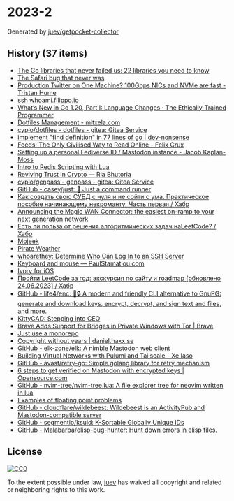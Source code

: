 # 2023-2

Generated by [juev/getpocket-collector](https://github.com/juev/getpocket-collector)

## History (37 items)

- [The Go libraries that never failed us: 22 libraries you need to know](https://threedots.tech/post/list-of-recommended-libraries/)
- [The Safari bug that never was](https://obyford.com/posts/the-safari-bug-that-never-was/)
- [Production Twitter on One Machine? 100Gbps NICs and NVMe are fast - Tristan Hume](https://thume.ca/2023/01/02/one-machine-twitter/)
- [ssh whoami.filippo.io](https://words.filippo.io/dispatches/whoami-updated/)
- [What’s New in Go 1.20, Part I: Language Changes · The Ethically-Trained Programmer](https://blog.carlmjohnson.net/post/2023/golang-120-language-changes/)
- [Dotfiles Management - mitxela.com](https://mitxela.com/projects/dotfiles_management)
- [cyplo/dotfiles - dotfiles - gitea: Gitea Service](https://git.cyplo.dev/cyplo/dotfiles)
- [implement "find definition" in 77 lines of go | dev-nonsense](https://dev-nonsense.com/posts/find-definition-in-go/)
- [Feeds: The Only Civilised Way to Read Online - Felix Crux](https://felixcrux.com/blog/feeds-the-only-civilised-way-to-read-online)
- [Setting up a personal Fediverse ID / Mastodon instance - Jacob Kaplan-Moss](https://jacobian.org/til/my-mastodon-instance/)
- [Intro to Redis Scripting with Lua](https://www.novus.com/tech-blog/intro-to-redis-scripting-with-lua)
- [Reviving Trust in Crypto — Ria Bhutoria](https://ria.mirror.xyz/zOHZ3iMU9WmK3eZ7J9HEM_4RKoqADRJ6gCWg0dHEI8A)
- [cyplo/genpass - genpass - gitea: Gitea Service](https://git.cyplo.dev/cyplo/genpass)
- [GitHub - casey/just: 🤖 Just a command runner](https://github.com/casey/just)
- [Как создать свою СУБД с нуля и не сойти с ума. Практическое пособие начинающему некроманту. Часть первая / Хабр](https://habr.com/ru/articles/709234/)
- [Announcing the Magic WAN Connector: the easiest on-ramp to your next generation network](https://blog.cloudflare.com/magic-wan-connector/)
- [Есть ли польза от решения алгоритмических задач наLeetCode? / Хабр](https://habr.com/ru/articles/709550/)
- [Mojeek](https://www.mojeek.com/)
- [Pirate Weather](http://pirateweather.net/en/latest/)
- [whoarethey: Determine Who Can Log In to an SSH Server](https://www.agwa.name/blog/post/whoarethey)
- [Keyboard and mouse — PaulStamatiou.com](https://paulstamatiou.com/stuff-i-use/keyboard-mouse/)
- [Ivory for iOS](https://tapbots.com/ivory/)
- [Пройти LeetCode за год: экскурсия по сайту и roadmap [обновлено 24.06.2023] / Хабр](https://habr.com/ru/articles/708570/)
- [GitHub - life4/enc: 🔑🔒 A modern and friendly CLI alternative to GnuPG: generate and download keys, encrypt, decrypt, and sign text and files, and more.](https://github.com/life4/enc)
- [KittyCAD: <!-- -->Stepping into CEO](https://kittycad.io/blog/stepping-into-ceo)
- [Brave Adds Support for Bridges in Private Windows with Tor | Brave](https://brave.com/tor-bridges/)
- [Just use a monorepo](https://buttondown.email/blog/just-use-a-monorepo)
- [Copyright without years | daniel.haxx.se](https://daniel.haxx.se/blog/2023/01/08/copyright-without-years/)
- [GitHub - elk-zone/elk: A nimble Mastodon web client](https://github.com/elk-zone/elk)
- [Building Virtual Networks with Pulumi and Tailscale - Xe Iaso](https://xeiaso.net/talks/virtual-networks-pulumi-tailscale)
- [GitHub - avast/retry-go: Simple golang library for retry mechanism](https://github.com/avast/retry-go)
- [6 steps to get verified on Mastodon with encrypted keys | Opensource.com](https://opensource.com/article/22/12/verified-mastodon-pgp-keyoxide)
- [GitHub - nvim-tree/nvim-tree.lua: A file explorer tree for neovim written in lua](https://github.com/nvim-tree/nvim-tree.lua)
- [Examples of floating point problems](https://jvns.ca/blog/2023/01/13/examples-of-floating-point-problems/)
- [GitHub - cloudflare/wildebeest: Wildebeest is an ActivityPub and Mastodon-compatible server](https://github.com/cloudflare/wildebeest)
- [GitHub - segmentio/ksuid: K-Sortable Globally Unique IDs](https://github.com/segmentio/ksuid)
- [GitHub - Malabarba/elisp-bug-hunter: Hunt down errors in elisp files.](https://github.com/Malabarba/elisp-bug-hunter)

## License

[![CC0](https://mirrors.creativecommons.org/presskit/buttons/88x31/svg/cc-zero.svg)](https://creativecommons.org/publicdomain/zero/1.0/)

To the extent possible under law, [juev](https://github.com/juev) has waived all copyright and related or neighboring rights to this work.

